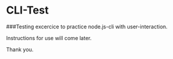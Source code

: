 # CLI-Test

###Testing excercice to practice node.js-cli with user-interaction.

Instructions for use will come later.

Thank you.
